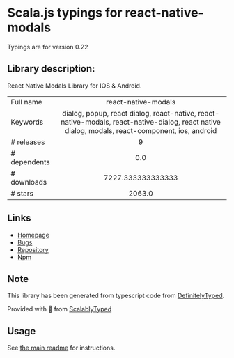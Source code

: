 
# Scala.js typings for react-native-modals

Typings are for version 0.22

## Library description:
React Native Modals Library for IOS & Android.

|                    |                 |
| ------------------ | :-------------: |
| Full name          | react-native-modals |
| Keywords           | dialog, popup, react dialog, react-native, react-native-modals, react-native-dialog, react native dialog, modals, react-component, ios, android |
| # releases         | 9 |
| # dependents       | 0.0 |
| # downloads        | 7227.333333333333 |
| # stars            | 2063.0 |

## Links
- [Homepage](https://github.com/jacklam718/react-native-modals/blob/master/README.md)
- [Bugs](https://github.com/jacklam718/react-native-modals/issues)
- [Repository](https://github.com/jacklam718/react-native-modals)
- [Npm](https://www.npmjs.com/package/react-native-modals)
    


## Note
This library has been generated from typescript code from [DefinitelyTyped](https://definitelytyped.org).

Provided with :purple_heart: from [ScalablyTyped](https://github.com/oyvindberg/ScalablyTyped)

## Usage
See [the main readme](../../readme.md) for instructions.


